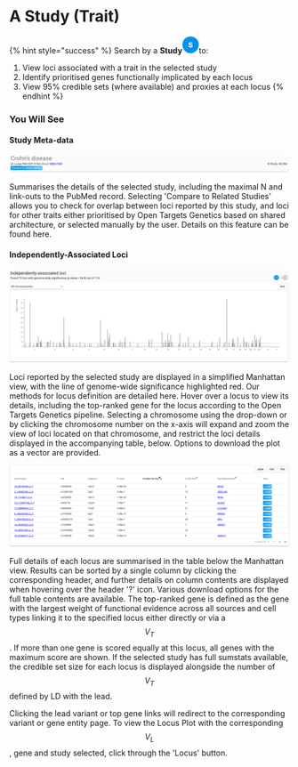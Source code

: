# A Study \(Trait\)

{% hint style="success" %}
Search by a **Study**![](../.gitbook/assets/s_30.png)to: 

1. View loci associated with a trait in the selected study
2. Identify prioritised genes functionally implicated by each locus
3. View 95% credible sets \(where available\) and proxies at each locus
{% endhint %}

### You Will See

#### Study Meta-data

![](../.gitbook/assets/screen-shot-2018-10-08-at-14.30.31.png)

Summarises the details of the selected study, including the maximal N and link-outs to the PubMed record.  Selecting 'Compare to Related Studies' allows you to check for overlap between loci reported by this study, and loci for other traits either prioritised by Open Targets Genetics based on shared architecture, or selected manually by the user.  Details on this feature can be found here.

#### Independently-Associated Loci

![](../.gitbook/assets/screen-shot-2018-10-12-at-14.51.56.png)

Loci reported by the selected study are displayed in a simplified Manhattan view, with the line of genome-wide significance highlighted red.  Our methods for locus definition are detailed here.  Hover over a locus to view its details, including the top-ranked gene for the locus according to the Open Targets Genetics pipeline.  Selecting a chromosome using the drop-down or by clicking the chromosome number on the x-axis will expand and zoom the view of loci located on that chromosome, and restrict the loci details displayed in the accompanying table, below.  Options to download the plot as a vector are provided.

![](../.gitbook/assets/screen-shot-2018-10-08-at-14.37.05.png)

Full details of each locus are summarised in the table below the Manhattan view.  Results can be sorted by a single column by clicking the corresponding header, and further details on column contents are displayed when hovering over the header '?' icon.  Various download options for the full table contents are available.  The top-ranked gene is defined as the gene with the largest weight of functional evidence across all sources and cell types linking it to the specified locus either directly or via a $$V_T$$.  If more than one gene is scored equally at this locus, all genes with the maximum score are shown.  If the selected study has full sumstats available, the credible set size for each locus is displayed alongside the number of  $$V_T$$ defined by LD with the lead.

Clicking the lead variant or top gene links will redirect to the corresponding variant or gene entity page.  To view the Locus Plot with the corresponding $$V_L$$, gene and study selected, click through the 'Locus' button. 

